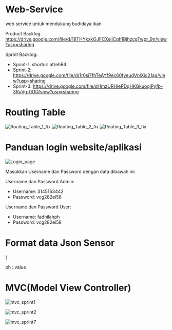 
# Web-Service
web service untuk mendukung budidaya ikan

Product Backlog: https://drive.google.com/file/d/18THYkxkOJFCXeiICqh1BjhzcgTwpr_9n/view?usp=sharing

Sprint Backlog:
- Sprint-1: shorturl.at/ehBIL
- Sprint-2: https://drive.google.com/file/d/1r0si7fhTeAYf9ec60fyeudVnlXic21ag/view?usp=sharing
- Sprint-3: https://drive.google.com/file/d/1mzURHlePDqHKGkuoqlPyfb-3RuVg-0OD/view?usp=sharing


# Routing Table
![Routing_Table_1_fix](https://user-images.githubusercontent.com/62755456/127582624-9df3b7f1-a4c7-4fc6-befb-4c5bf93894c6.PNG)
![Routing_Table_2_fix](https://user-images.githubusercontent.com/62755456/127582755-df5a7502-6612-4007-a5dd-a019c066ee56.PNG)
![Routing_Table_3_fix](https://user-images.githubusercontent.com/62755456/127582641-90454ef1-c5f9-49ab-9e6d-08450c0c4e77.PNG)


# Panduan login website/aplikasi
![Login_page](https://user-images.githubusercontent.com/62755456/127580604-195c5d05-056e-438a-983e-ee3791657571.PNG)

Masukkan Username dan Password dengan data dibawah ini

Username dan Password Admin:
- Username: 3145163442
- Password: vcg282ei58

Username dan Password User:
- Username: fadhilahph
- Password: vcg282ei58


# Format data Json Sensor
{

ph : value


# MVC(Model View Controller)
![mvc_sprint1](https://user-images.githubusercontent.com/62755456/127590719-415f8958-e377-440e-b26a-c5a9b245620a.PNG)


![mvc_sprint2](https://user-images.githubusercontent.com/62755456/127590731-20bec72c-3579-4c92-be9b-fd8d6d802e13.png)


![mvc_sprint7](https://user-images.githubusercontent.com/62755456/127590746-f2ff102f-842a-4c47-90f8-706f2f52da6f.png)
